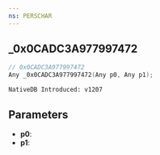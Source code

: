 ```yaml
---
ns: PERSCHAR
---
```

## _0x0CADC3A977997472

```c
// 0x0CADC3A977997472
Any _0x0CADC3A977997472(Any p0, Any p1);
```

```
NativeDB Introduced: v1207
```

## Parameters
* **p0**:
* **p1**:
